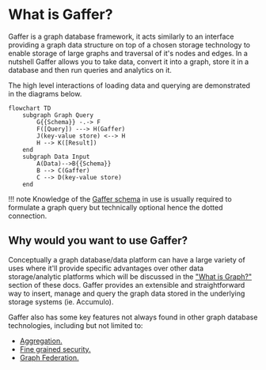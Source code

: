 # What is Gaffer?

Gaffer is a graph database framework, it acts similarly to an interface
providing a graph data structure on top of a chosen storage technology to enable
storage of large graphs and traversal of it's nodes and edges. In a nutshell
Gaffer allows you to take data, convert it into a graph, store it in a database
and then run queries and analytics on it.

The high level interactions of loading data and querying are demonstrated in the
diagrams below.

```mermaid
flowchart TD
    subgraph Graph Query
        G{{Schema}} -.-> F
        F([Query]) ---> H(Gaffer)
        J(key-value store) <--> H
        H --> K([Result])
    end
    subgraph Data Input
        A(Data)-->B{{Schema}}
        B --> C(Gaffer)
        C --> D(key-value store)
    end
```

!!! note
    Knowledge of the [Gaffer schema](../schema.md) in use is usually required to
    formulate a graph query but technically optional hence the dotted connection.

## Why would you want to use Gaffer?

Conceptually a graph database/data platform can have a large variety of uses
where it'll provide specific advantages over other data storage/analytic
platforms which will be discussed in the ["What is Graph?"](./what-is-a-graph.md)
section of these docs. Gaffer provides an extensible and straightforward way to
insert, manage and query the graph data stored in the underlying storage systems
(ie. Accumulo).

Gaffer also has some key features not always found in other graph database
technologies, including but not limited to:

- [Aggregation.](./what-is-aggregation.md)
- [Fine grained security.](../../administration-guide/security/security-guide.md)
- [Graph Federation.](../../administration-guide/gaffer-stores/federated-store.md)
